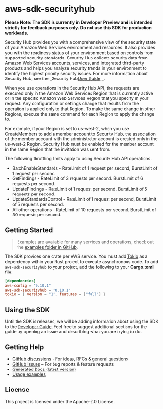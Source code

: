 # aws-sdk-securityhub

**Please Note: The SDK is currently in Developer Preview and is intended strictly for
feedback purposes only. Do not use this SDK for production workloads.**

Security Hub provides you with a comprehensive view of the security state of your Amazon Web Services environment and resources. It also provides you with the readiness status of your environment based on controls from supported security standards. Security Hub collects security data from Amazon Web Services accounts, services, and integrated third-party products and helps you analyze security trends in your environment to identify the highest priority security issues. For more information about Security Hub, see the _Security Hub[User Guide](https://docs.aws.amazon.com/securityhub/latest/userguide/what-is-securityhub.html) _.

When you use operations in the Security Hub API, the requests are executed only in the Amazon Web Services Region that is currently active or in the specific Amazon Web Services Region that you specify in your request. Any configuration or settings change that results from the operation is applied only to that Region. To make the same change in other Regions, execute the same command for each Region to apply the change to.

For example, if your Region is set to us-west-2, when you use CreateMembers to add a member account to Security Hub, the association of the member account with the administrator account is created only in the us-west-2 Region. Security Hub must be enabled for the member account in the same Region that the invitation was sent from.

The following throttling limits apply to using Security Hub API operations.
  - BatchEnableStandards - RateLimit of 1 request per second, BurstLimit of 1 request per second.
  - GetFindings - RateLimit of 3 requests per second. BurstLimit of 6 requests per second.
  - UpdateFindings - RateLimit of 1 request per second. BurstLimit of 5 requests per second.
  - UpdateStandardsControl - RateLimit of 1 request per second, BurstLimit of 5 requests per second.
  - All other operations - RateLimit of 10 requests per second. BurstLimit of 30 requests per second.

## Getting Started

> Examples are available for many services and operations, check out the
> [examples folder in GitHub](https://github.com/awslabs/aws-sdk-rust/tree/main/examples).

The SDK provides one crate per AWS service. You must add [Tokio](https://crates.io/crates/tokio)
as a dependency within your Rust project to execute asynchronous code. To add `aws-sdk-securityhub` to
your project, add the following to your **Cargo.toml** file:

```toml
[dependencies]
aws-config = "0.10.1"
aws-sdk-securityhub = "0.10.1"
tokio = { version = "1", features = ["full"] }
```

## Using the SDK

Until the SDK is released, we will be adding information about using the SDK to the
[Developer Guide](https://docs.aws.amazon.com/sdk-for-rust/latest/dg/welcome.html). Feel free to suggest
additional sections for the guide by opening an issue and describing what you are trying to do.

## Getting Help

* [GitHub discussions](https://github.com/awslabs/aws-sdk-rust/discussions) - For ideas, RFCs & general questions
* [GitHub issues](https://github.com/awslabs/aws-sdk-rust/issues/new/choose) – For bug reports & feature requests
* [Generated Docs (latest version)](https://awslabs.github.io/aws-sdk-rust/)
* [Usage examples](https://github.com/awslabs/aws-sdk-rust/tree/main/examples)

## License

This project is licensed under the Apache-2.0 License.

